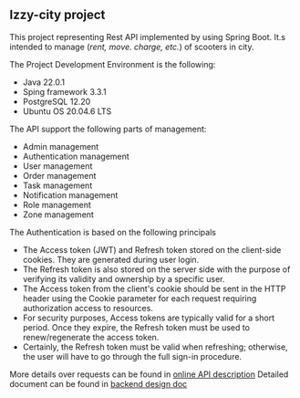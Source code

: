## Izzy-city project ##

This project representing Rest API implemented by using Spring Boot.
It.s intended to manage (_rent, move. charge, etc._) of scooters in city.

The Project Development Environment is the following:

- Java 22.0.1
- Sping framework 3.3.1
- PostgreSQL 12.20
- Ubuntu OS 20.04.6 LTS

The API support the following parts of management:

- Admin management
- Authentication management
- User management
- Order management
- Task management
- Notification management
- Role management
- Zone management

The Authentication is based on the following principals

- The Access token (JWT) and Refresh token stored on the client-side cookies. They are generated during user login.
- The Refresh token is also stored on the server side with the purpose of verifying its validity and ownership by a specific user.
- The Access token from the client's cookie should be sent in the HTTP header using the Cookie parameter for each request requiring authorization access to resources.
- For security purposes, Access tokens are typically valid for a short period. Once they expire, the Refresh token must be used to renew/regenerate the access token.
- Certainly, the Refresh token must be valid when refreshing; otherwise, the user will have to go through the full sign-in procedure.

More details over requests can be found in [online API description](https://apidog.com/apidoc/shared-f273c0bb-43ad-4e2c-8933-b2b010936182)
Detailed document can be found in [backend design doc](https://docs.google.com/document/d/1BCJDxCQm1cxbGme3nD_mjg3hG_enfjJW)
